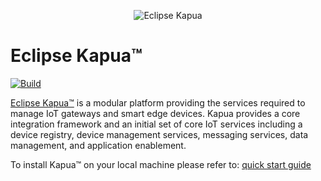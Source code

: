 <p align="center">
  <img src="https://kapua.everyware-cloud.com/img/kapua_logo_vertical.png" alt="Eclipse Kapua"/>
</p>

# Eclipse Kapua&trade;

[![Build](https://api.travis-ci.org/eclipse/kapua.svg)](https://travis-ci.org/eclipse/kapua/)

[Eclipse Kapua&trade;](http://eclipse.org/kapua) is a modular platform providing the services required to manage IoT gateways and smart edge devices. Kapua provides a core integration framework and an initial set of core IoT services including a device registry, device management services, messaging services, data management, and application enablement.

To install Kapua&trade; on your local machine please refer to:
[quick start guide](dev-tools/src/main/vagrant/README.MD#demo-machine-quick-start)
